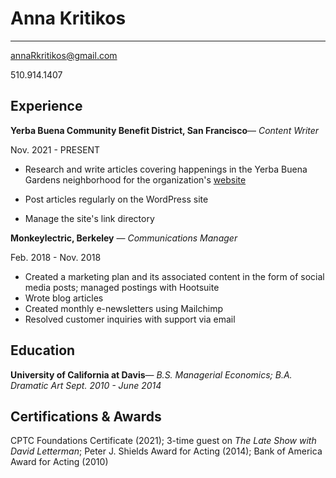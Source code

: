 # Anna Kritikos

---

annaRkritikos@gmail.com

510.914.1407

## Experience

**Yerba Buena Community Benefit District, San Francisco**— *Content Writer*

Nov. 2021 - PRESENT

- Research and write articles covering happenings in the Yerba Buena Gardens neighborhood for the organization's [website](https://visityerbabuena.org/blog/)

- Post articles regularly on the WordPress site

- Manage the site's link directory 

**Monkeylectric, Berkeley** — *Communications Manager*

Feb. 2018 - Nov. 2018

- Created a marketing plan and its associated content in the form of social media posts; managed postings with Hootsuite
- Wrote blog articles 
- Created monthly e-newsletters using Mailchimp
- Resolved customer inquiries with support via email

## Education

**University of California at Davis**— *B.S. Managerial Economics; B.A. Dramatic Art*
*Sept. 2010 - June 2014*

## Certifications & Awards

CPTC Foundations Certificate (2021); 3-time guest on *The Late Show with David Letterman*; Peter J. Shields Award for Acting (2014); Bank of America Award for Acting (2010)  
